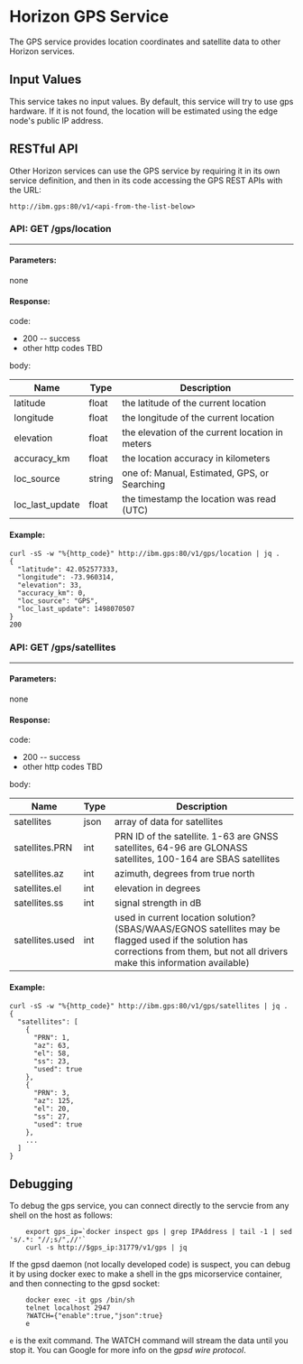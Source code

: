 # Horizon GPS Service

The GPS service provides location coordinates and satellite data to other Horizon services.

## Input Values

This service takes no input values. By default, this service will try to use gps hardware. If it is not found, the location will be estimated using the edge node's public IP address. 

## RESTful API

Other Horizon services can use the GPS service by requiring it in its own service definition, and then in its code accessing the GPS REST APIs with the URL:
```
http://ibm.gps:80/v1/<api-from-the-list-below>
```

### **API:** GET /gps/location
---

#### Parameters:
none

#### Response:

code: 
* 200 -- success
* other http codes TBD

body:


| Name | Type | Description |
| ---- | ---- | ---------------- |
| latitude | float | the latitude of the current location |
| longitude | float | the longitude of the current location |
| elevation | float | the elevation of the current location in meters |
| accuracy_km | float | the location accuracy in kilometers |
| loc_source | string | one of: Manual, Estimated, GPS, or Searching |
| loc_last_update | float | the timestamp the location was read (UTC) |


#### Example:
```
curl -sS -w "%{http_code}" http://ibm.gps:80/v1/gps/location | jq .
{
  "latitude": 42.052577333,
  "longitude": -73.960314,
  "elevation": 33,
  "accuracy_km": 0,
  "loc_source": "GPS",
  "loc_last_update": 1498070507
}
200
```

### **API:** GET /gps/satellites
---

#### Parameters:
none

#### Response:

code: 
* 200 -- success
* other http codes TBD

body:


| Name | Type | Description |
| ---- | ---- | ---------------- |
| satellites | json | array of data for satellites |
| satellites.PRN | int | PRN ID of the satellite. 1-63 are GNSS satellites, 64-96 are GLONASS satellites, 100-164 are SBAS satellites |
| satellites.az | int | azimuth, degrees from true north |
| satellites.el | int | elevation in degrees |
| satellites.ss | int | signal strength in dB |
| satellites.used | int | used in current location solution? (SBAS/WAAS/EGNOS satellites may be flagged used if the solution has corrections from them, but not all drivers make this information available) |


#### Example:
```
curl -sS -w "%{http_code}" http://ibm.gps:80/v1/gps/satellites | jq .
{
  "satellites": [
    {
      "PRN": 1,
      "az": 63,
      "el": 58,
      "ss": 23,
      "used": true
    },
    {
      "PRN": 3,
      "az": 125,
      "el": 20,
      "ss": 27,
      "used": true
    },
    ...
  ]
}
```

## Debugging

To debug the gps service, you can connect directly to the servcie from any shell on the host as follows:
```
    export gps_ip=`docker inspect gps | grep IPAddress | tail -1 | sed 's/.*: "//;s/",//'`
    curl -s http://$gps_ip:31779/v1/gps | jq
```

If the gpsd daemon (not locally developed code) is suspect, you can debug it by using docker exec to make a shell in the gps micorservice container, and then connecting to the gpsd socket:
```
    docker exec -it gps /bin/sh
    telnet localhost 2947
    ?WATCH={"enable":true,"json":true}
    e
```
`e` is the exit command.  The WATCH command will stream the data until you stop it.  You can Google for more info on the *gpsd wire protocol*.
